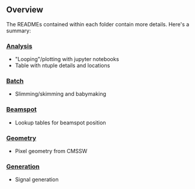 ## Overview

The READMEs contained within each folder contain more details. Here's a summary:

### [Analysis](analysis/)

* "Looping"/plotting with jupyter notebooks
* Table with ntuple details and locations

### [Batch](batch/)

* Slimming/skimming and babymaking

### [Beamspot](beamspot/)

* Lookup tables for beamspot position

### [Geometry](geometry/)

* Pixel geometry from CMSSW


### [Generation](generation/)

* Signal generation

